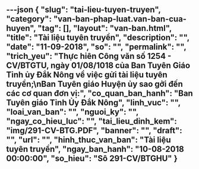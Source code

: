 ---json
{
    "slug": "tai-lieu-tuyen-truyen",
    "category": "van-ban-phap-luat.van-ban-cua-huyen",
    "tag": [],
    "layout": "van-ban.html",
    "title": "Tài liệu tuyên truyền",
    "description": "",
    "date": "11-09-2018",
    "so": "",
    "permalink": "",
    "trich_yeu": "Thực hiên Công văn số 1254 - CV/BTGTU, ngày 01/08/1018 của Ban Tuyên Giáo Tỉnh ủy Đắk Nông về việc gửi tài liệu tuyên truyền;\nBan Tuyên giáo Huyện ủy sao gởi đến các cơ quan đơn vị:",
    "co_quan_ban_hanh": "Ban Tuyên giáo Tỉnh Ủy Đắk Nông",
    "linh_vuc": "",
    "loai_van_ban": "",
    "nguoi_ky": "",
    "ngay_co_hieu_luc": "",
    "tai_lieu_dinh_kem": "img/291-CV-BTG.PDF",
    "banner": "",
    "draft": "",
    "url": "",
    "hinh_thuc_van_ban": "Tài liệu tuyên truyền",
    "ngay_ban_hanh": "10-08-2018 00:00:00",
    "so_hieu": "Sô 291-CV/BTGHU"
}
---
